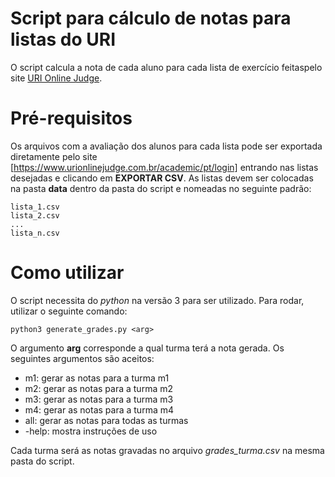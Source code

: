 
# Script para cálculo de notas para listas do URI

O script calcula a nota de cada aluno para cada lista de exercício feitaspelo site [URI Online Judge](https://www.urionlinejudge.com.br/).

#  Pré-requisitos
Os arquivos com a avaliação dos alunos para cada lista pode ser exportada diretamente pelo site [https://www.urionlinejudge.com.br/academic/pt/login] entrando nas listas desejadas e clicando em **EXPORTAR CSV**.
As listas devem ser colocadas na pasta **data** dentro da pasta do script e nomeadas no seguinte padrão:
```
lista_1.csv
lista_2.csv
...
lista_n.csv
```
# Como utilizar
O script necessita do *python* na versão 3 para ser utilizado. Para rodar, utilizar o seguinte comando:
``` 
python3 generate_grades.py <arg>
```
O argumento **arg** corresponde a qual turma terá a nota gerada. Os seguintes argumentos são aceitos:

 - m1: gerar as notas para a turma m1
 - m2: gerar as notas para a turma m2
 - m3: gerar as notas para a turma m3
 - m4: gerar as notas para a turma m4
 - all: gerar as notas para todas as turmas
 - -help: mostra instruções de uso

Cada turma será as notas gravadas no arquivo *grades_turma.csv* na mesma pasta do script.